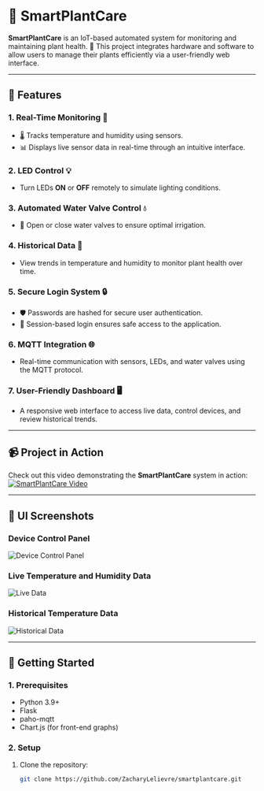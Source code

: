 # 🌱 SmartPlantCare

**SmartPlantCare** is an IoT-based automated system for monitoring and maintaining plant health. 🌿 This project integrates hardware and software to allow users to manage their plants efficiently via a user-friendly web interface.

---

## 🌟 Features

### 1. **Real-Time Monitoring 📡**
- 🌡️ Tracks temperature and humidity using sensors.
- 📊 Displays live sensor data in real-time through an intuitive interface.

### 2. **LED Control 💡**
- Turn LEDs **ON** or **OFF** remotely to simulate lighting conditions.

### 3. **Automated Water Valve Control 💧**
- 🌊 Open or close water valves to ensure optimal irrigation.

### 4. **Historical Data 📜**
- View trends in temperature and humidity to monitor plant health over time.

### 5. **Secure Login System 🔒**
- 🛡️ Passwords are hashed for secure user authentication.
- 🚪 Session-based login ensures safe access to the application.

### 6. **MQTT Integration 🌐**
- Real-time communication with sensors, LEDs, and water valves using the MQTT protocol.

### 7. **User-Friendly Dashboard 🖥️**
- A responsive web interface to access live data, control devices, and review historical trends.

---

## 📹 Project in Action

Check out this video demonstrating the **SmartPlantCare** system in action:  
[![SmartPlantCare Video](https://img.youtube.com/vi/PiHYvXdehcQ/0.jpg)](https://youtube.com/shorts/PiHYvXdehcQ)

---

## 🌱 UI Screenshots

### Device Control Panel
![Device Control Panel](SmartPlant1.png)

### Live Temperature and Humidity Data
![Live Data](SmartPlant2.png)

### Historical Temperature Data
![Historical Data](SmartPlant3.png)

---

## 🚀 Getting Started

### 1. **Prerequisites**
- Python 3.9+
- Flask
- paho-mqtt
- Chart.js (for front-end graphs)

### 2. **Setup**
1. Clone the repository:
   ```bash
   git clone https://github.com/ZacharyLelievre/smartplantcare.git
